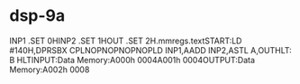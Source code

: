 # dsp-9a
INP1 .SET 0HINP2 .SET 1HOUT .SET 2H.mmregs.textSTART:LD #140H,DPRSBX CPLNOPNOPNOPNOPLD INP1,AADD INP2,ASTL A,OUTHLT: B HLTINPUT:Data Memory:A000h 0004A001h 0004OUTPUT:Data Memory:A002h 0008
